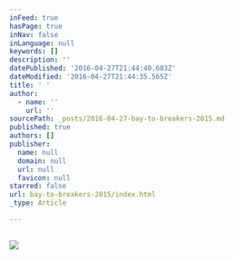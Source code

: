 ```yaml
---
inFeed: true
hasPage: true
inNav: false
inLanguage: null
keywords: []
description: ''
datePublished: '2016-04-27T21:44:40.683Z'
dateModified: '2016-04-27T21:44:35.565Z'
title: ' '
author:
  - name: ''
    url: ''
sourcePath: _posts/2016-04-27-bay-to-breakers-2015.md
published: true
authors: []
publisher:
  name: null
  domain: null
  url: null
  favicon: null
starred: false
url: bay-to-breakers-2015/index.html
_type: Article

---
```

## ![](https://s3-us-west-2.amazonaws.com/the-grid-img/p/ad222a136b4da8153a5b7f51dfe81e7cfa1e0c27.png)